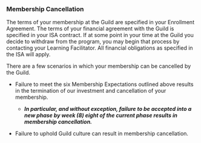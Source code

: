 ### **Membership Cancellation**

The terms of your membership at the Guild are specified in your Enrollment Agreement. The terms of your financial agreement with the Guild is specified in your ISA contract. If at some point in your time at the Guild you decide to withdraw from the program, you may begin that process by contacting your Learning Facilitator. All financial obligations as specified in the ISA will apply. 

There are a few scenarios in which your membership can be cancelled by the Guild.  

* Failure to meet the six Membership Expectations outlined above results in the termination of our investment and cancellation of your membership.
  * _**In particular, and without exception, failure to be accepted into a new phase by week \(8\) eight of the current phase results in membership cancellation.**_

* Failure to uphold Guild culture can result in membership cancellation. 



